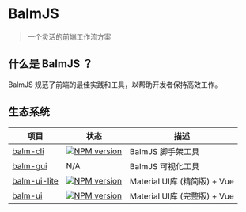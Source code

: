 # BalmJS
> 一个灵活的前端工作流方案

## 什么是 BalmJS ？

BalmJS 规范了前端的最佳实践和工具，以帮助开发者保持高效工作。

## 生态系统

项目 | 状态 | 描述
------- | ------ | -----------
[balm-cli](https://github.com/balmjs/balm-cli) | [![NPM version][balm-cli-image]][balm-cli-url] | BalmJS 脚手架工具
[balm-gui](https://github.com/balmjs/balm-gui) | N/A | BalmJS 可视化工具
[balm-ui-lite](https://github.com/balmjs/ui-vue-lite) | [![NPM version][balm-ui-lite-image]][balm-ui-lite-url] | Material UI库 (精简版) + Vue
[balm-ui](https://github.com/balmjs/ui-vue) | [![NPM version][balm-ui-image]][balm-ui-url] | Material UI库 (完整版) + Vue

[balm-cli-image]: https://badge.fury.io/js/balm-cli.svg
[balm-cli-url]: https://npmjs.org/package/balm-cli
[balm-ui-lite-image]: https://badge.fury.io/js/balm-ui-lite.svg
[balm-ui-lite-url]: https://npmjs.org/package/balm-ui-lite
[balm-ui-image]: https://badge.fury.io/js/balm-ui.svg
[balm-ui-url]: https://npmjs.org/package/balm-ui
